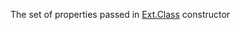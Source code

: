 The set of properties passed in
<a href="#!/api/Ext.Class" rel="Ext.Class" class="docClass">Ext.Class</a>
constructor
